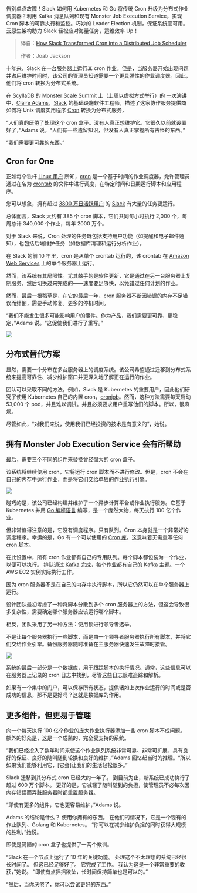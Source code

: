 
<!--
title: Slack如何将Cron转换为分布式作业调度程序
cover: https://cdn.thenewstack.io/media/2025/03/ba6da07a-monster-scale-slack-cron-cover.png
summary: 告别单点故障！Slack 如何用 Kubernetes 和 Go 将传统 Cron 升级为分布式作业调度器？利用 Kafka 消息队列和现有 Monster Job Execution Service，实现 Cron 脚本的可靠执行和监控。巧妙的 Leader Election 机制，保证系统高可用。云原生架构助力 Slack 轻松应对海量任务，运维效率 Up！
-->

告别单点故障！Slack 如何用 Kubernetes 和 Go 将传统 Cron 升级为分布式作业调度器？利用 Kafka 消息队列和现有 Monster Job Execution Service，实现 Cron 脚本的可靠执行和监控。巧妙的 Leader Election 机制，保证系统高可用。云原生架构助力 Slack 轻松应对海量任务，运维效率 Up！

> 译自：[How Slack Transformed Cron into a Distributed Job Scheduler](https://thenewstack.io/how-slack-transformed-cron-into-a-distributed-job-scheduler/)
> 
> 作者：Joab Jackson

十年来，Slack 在一台服务器上运行其 cron 作业。但是，当服务器开始出现问题并占用维护时间时，该公司的管理员知道需要一个更具弹性的作业调度器。因此，他们将 cron 转换为分布式系统。

在 [ScyllaDB](https://www.scylladb.com/?utm_content=inline+mention) 的 [Monster Scale Summit](https://www.scylladb.com/monster-scale-summit/agenda/) 上（上周以虚拟方式举行）的 [一次演讲](https://www.scylladb.com/tech-talk/scaling-cron-at-slack/) 中，[Claire Adams](https://www.linkedin.com/in/clairebadams/)，[Slack](https://slack.com/what-is-slack) 的基础设施软件工程师，描述了这家协作服务提供商如何将 Unix 调度实用程序 [Cron](https://thenewstack.io/linux-how-to-use-cron-to-schedule-jobs/) 转换为分布式服务，

“人们真的厌倦了处理这个 cron 盒子。没有人真正想维护它。它很久以前就设置好了，”Adams 说。“人们有一些遗留知识，但没有人真正掌握所有古怪的东西。”

“我们需要更可靠的东西。”

## Cron for One

正如每个铁杆 [Linux 用户](https://thenewstack.io/learning-linux-start-here/) 所知，[cron](https://man7.org/linux/man-pages/man8/cron.8.html) 是一个基于时间的作业调度器，允许管理员通过在名为 [crontab](https://man7.org/linux/man-pages/man5/crontab.5.html) 的文件中进行调度，在特定时间和日期运行脚本和应用程序。

您可以想象，拥有超过 [3800 万日活跃用户](https://www.demandsage.com/slack-statistics/) 的 [Slack](https://thenewstack.io/a-look-at-the-slacks-new-gitops-based-build-platform/) 有大量的任务要运行。

总体而言，Slack 大约有 385 个 cron 脚本，它们共同每小时执行 2,000 个，每周总计 340,000 个作业，每年 2000 万个。

对于 Slack 来说，Cron 处理的任务既包括支持用户功能（如提醒和电子邮件通知），也包括后端维护任务（如数据库清理和运行分析作业）。

在 Slack 的前 10 年里，cron 是从单个 crontab 运行的，该 crontab 在 [Amazon Web Services](https://aws.amazon.com/?utm_content=inline+mention) 上的单个服务器上运行。

然而，该系统有其局限性。尤其棘手的是软件更新，它是通过在另一台服务器上复制服务，然后切换过来完成的——速度要足够快，以免错过任何计划的作业。

然而，最后一根稻草是，在它的最后一年，cron 服务器不断因错误的内存不足错误而绊倒，需要手动修复。更多的停机时间。

“我们不能发生很多可能影响用户的事件。作为产品，我们需要更可靠、更稳定，”Adams 说。“这促使我们进行了重写。”

![](https://cdn.thenewstack.io/media/2025/03/293171aa-slack-cron-01-300x169.png)

## 分布式替代方案

显然，需要一个分布在多台服务器上的调度系统。该公司希望通过迁移到分布式系统来提高可靠性、减少维护窗口并更深入地了解正在运行的作业。

团队可以采取不同的方法。例如，Slack 是 Kubernetes 的重要用户，因此他们研究了使用 Kubernetes 自己的内置 cron，[cronjob](https://www.youtube.com/watch?v=eVjgXyrcdjM)。然而，这种方法需要每天启动 53,000 个 pod，并且难以调试。并且必须要求用户重写他们的脚本。所以，很麻烦。

尽管如此，“对我们来说，使用我们已经投资的技术是有意义的”，她说。

## 拥有 Monster Job Execution Service 会有所帮助

最后，需要三个不同的组件来替换曾经强大的 cron 盒子。

该系统将继续使用 cron，它将运行 cron 脚本而不进行修改。但是，cron 不会在自己的内存中运行作业，而是将它们交给单独的作业执行引擎。

![](https://cdn.thenewstack.io/media/2025/03/5d4ae6fe-monster-scale-slack-cron-01-arch-1024x578.png)

碰巧的是，该公司已经构建并维护了一个异步计算平台或作业执行服务。它基于 Kubernetes 并用 [Go 编程语言](https://thenewstack.io/get-ready-get-set-go-survey-recap/) 编写，是一个庞然大物，每天执行 100 亿个作业。

但非常值得注意的是，它没有调度程序。只有队列。Cron 本身就是一个非常好的调度程序。幸运的是，Go 有一个可以使用的 [Cron 库](https://github.com/robfig/cron)。这意味着无需重写任何 cron 脚本。

在此设置中，所有 cron 作业都有自己的专用队列。每个脚本都包装为一个作业，以便可以执行。
排队通过 [Kafka](https://thenewstack.io/how-kafka-and-redis-solve-stream-processing-challenges/) 完成，每个作业都有自己的 Kafka 主题。一个 AWS EC2 实例实际执行工作。

因为 cron 服务器不是在自己的内存中执行脚本，所以它仍然可以在单个服务器上运行。

设计团队最初考虑了一种将脚本分散到多个 cron 服务器上的方法，但这会导致很多复杂性，需要确定哪个服务器应该运行哪个脚本。

相反，团队采用了另一种方法：使用锁进行领导者选举。

不是让每个服务器执行一些脚本，而是由一个领导者服务器执行所有脚本，并将它们交给作业引擎。备份服务器随时准备在主服务器快速发生故障时接管。

![](https://cdn.thenewstack.io/media/2025/03/c85bec96-monster-scale-slack-cron-leader.png)

系统的最后一部分是一个数据库，用于跟踪脚本的执行情况。通常，这些信息可以在服务器上记录的 cron 日志中找到，尽管这些日志很难追踪和解析。

如果有一个集中的门户，可以保存所有状态，提供诸如上次作业运行的时间或是否成功的信息，那不是更好吗？这就是数据库的作用。

## 更多组件，但更易于管理

向一个每天执行 100 亿个作业的庞大作业执行器添加一些 cron 脚本不成问题。 额外的好处是，这是一个成熟的、完全受支持的系统。

“我们已经投入了数年时间来使这个作业队列系统非常可靠、非常可扩展、具有良好的保证、良好的随叫随到轮换和良好的维护，”Adams 回忆起当时的推理。“所以如果我们能够利用它，[它会]让我们的生活轻松很多。”

Slack 迁移到其分布式 cron 已经大约一年了。 到目前为止，新系统已成功执行了超过 600 万个脚本。 更好的是，它减轻了随叫随到的负担，使管理员不必每次因内存错误而弄脏服务器时都重置服务器。

“即使有更多的组件，它也更容易维护，”Adams 说。

Adams 的结论是什么？ 使用你拥有的东西。 在他们的情况下，它是一个现有的作业队列、Golang 和 Kubernetes。 “你可以在减少维护负担的同时获得大规模的胜利，”她说。

即使是简陋的 cron 盒子也提供了一两个教训。

“Slack 在一个节点上运行了 10 年的关键功能。 处理这个不太理想的系统已经很长时间了。 但这已经足够好了。 它完成了工作。 我认为这是一个非常重要的收获，”她说。 “即使有点摇摇欲坠，长时间保持简单也是可以的。”

“然后，当你厌倦了，你可以尝试更好的东西。”

